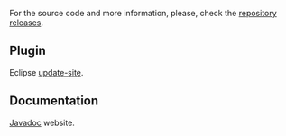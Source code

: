 For the source code and more information, please, check the [repository releases](https://github.com/The-Nefarious-Developer/zjoule/releases/tag/__NEW_VERSION__).

## Plugin

Eclipse [update-site](https://zjoule.com/__NEW_VERSION__/plugin).

## Documentation

[Javadoc](https://zjoule.com/__NEW_VERSION__/doc) website.